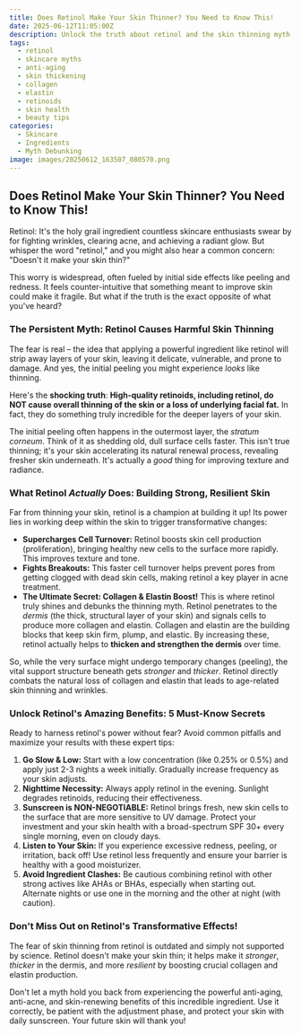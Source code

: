 ```yaml
---
title: Does Retinol Make Your Skin Thinner? You Need to Know This!
date: 2025-06-12T11:05:00Z
description: Unlock the truth about retinol and the skin thinning myth. Learn what retinol actually does to improve your skin's health and appearance.
tags:
  - retinol
  - skincare myths
  - anti-aging
  - skin thickening
  - collagen
  - elastin
  - retinoids
  - skin health
  - beauty tips
categories:
  - Skincare
  - Ingredients
  - Myth Debunking
image: images/20250612_163507_080570.png
---
```


## Does Retinol Make Your Skin Thinner? You Need to Know This!

Retinol: It's the holy grail ingredient countless skincare enthusiasts swear by for fighting wrinkles, clearing acne, and achieving a radiant glow. But whisper the word "retinol," and you might also hear a common concern: "Doesn't it make your skin thin?"

This worry is widespread, often fueled by initial side effects like peeling and redness. It feels counter-intuitive that something meant to improve skin could make it fragile. But what if the truth is the exact opposite of what you've heard?

### The Persistent Myth: Retinol Causes Harmful Skin Thinning

The fear is real – the idea that applying a powerful ingredient like retinol will strip away layers of your skin, leaving it delicate, vulnerable, and prone to damage. And yes, the initial peeling you might experience *looks* like thinning.

Here's the **shocking truth**: **High-quality retinoids, including retinol, do NOT cause overall thinning of the skin or a loss of underlying facial fat.** In fact, they do something truly incredible for the deeper layers of your skin.

The initial peeling often happens in the outermost layer, the *stratum corneum*. Think of it as shedding old, dull surface cells faster. This isn't true thinning; it's your skin accelerating its natural renewal process, revealing fresher skin underneath. It's actually a *good* thing for improving texture and radiance.

### What Retinol *Actually* Does: Building Strong, Resilient Skin

Far from thinning your skin, retinol is a champion at building it up! Its power lies in working deep within the skin to trigger transformative changes:

*   **Supercharges Cell Turnover:** Retinol boosts skin cell production (proliferation), bringing healthy new cells to the surface more rapidly. This improves texture and tone.
*   **Fights Breakouts:** This faster cell turnover helps prevent pores from getting clogged with dead skin cells, making retinol a key player in acne treatment.
*   **The Ultimate Secret: Collagen & Elastin Boost!** This is where retinol truly shines and debunks the thinning myth. Retinol penetrates to the *dermis* (the thick, structural layer of your skin) and signals cells to produce more collagen and elastin. Collagen and elastin are the building blocks that keep skin firm, plump, and elastic. By increasing these, retinol actually helps to **thicken and strengthen the dermis** over time.

So, while the very surface might undergo temporary changes (peeling), the vital support structure beneath gets *stronger* and *thicker*. Retinol directly combats the natural loss of collagen and elastin that leads to age-related skin thinning and wrinkles.

### Unlock Retinol's Amazing Benefits: 5 Must-Know Secrets

Ready to harness retinol's power without fear? Avoid common pitfalls and maximize your results with these expert tips:

1.  **Go Slow & Low:** Start with a low concentration (like 0.25% or 0.5%) and apply just 2-3 nights a week initially. Gradually increase frequency as your skin adjusts.
2.  **Nighttime Necessity:** Always apply retinol in the evening. Sunlight degrades retinoids, reducing their effectiveness.
3.  **Sunscreen is NON-NEGOTIABLE:** Retinol brings fresh, new skin cells to the surface that are more sensitive to UV damage. Protect your investment and your skin health with a broad-spectrum SPF 30+ every single morning, even on cloudy days.
4.  **Listen to Your Skin:** If you experience excessive redness, peeling, or irritation, back off! Use retinol less frequently and ensure your barrier is healthy with a good moisturizer.
5.  **Avoid Ingredient Clashes:** Be cautious combining retinol with other strong actives like AHAs or BHAs, especially when starting out. Alternate nights or use one in the morning and the other at night (with caution).

### Don't Miss Out on Retinol's Transformative Effects!

The fear of skin thinning from retinol is outdated and simply not supported by science. Retinol doesn't make your skin thin; it helps make it *stronger*, *thicker* in the dermis, and more *resilient* by boosting crucial collagen and elastin production.

Don't let a myth hold you back from experiencing the powerful anti-aging, anti-acne, and skin-renewing benefits of this incredible ingredient. Use it correctly, be patient with the adjustment phase, and protect your skin with daily sunscreen. Your future skin will thank you!

